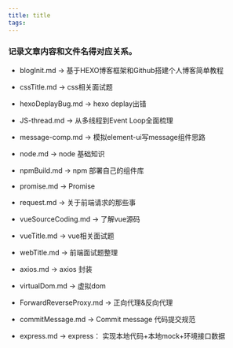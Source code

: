 ```yaml
---
title: title
tags:
---
```



### 记录文章内容和文件名得对应关系。

* blogInit.md -> 基于HEXO博客框架和Github搭建个人博客简单教程

* cssTitle.md -> css相关面试题

* hexoDeplayBug.md -> hexo deplay出错

* JS-thread.md -> 从多线程到Event Loop全面梳理

* message-comp.md -> 模拟element-ui写message组件思路

* node.md -> node 基础知识

* npmBuild.md -> npm 部署自己的组件库

* promise.md -> Promise

* request.md -> 关于前端请求的那些事

* vueSourceCoding.md -> 了解vue源码

* vueTitle.md -> vue相关面试题

* webTitle.md -> 前端面试题整理

* axios.md -> axios 封装

* virtualDom.md -> 虚拟dom

* ForwardReverseProxy.md -> 正向代理&反向代理

* commitMessage.md -> Commit message 代码提交规范

* express.md -> express： 实现本地代码+本地mock+环境接口数据
